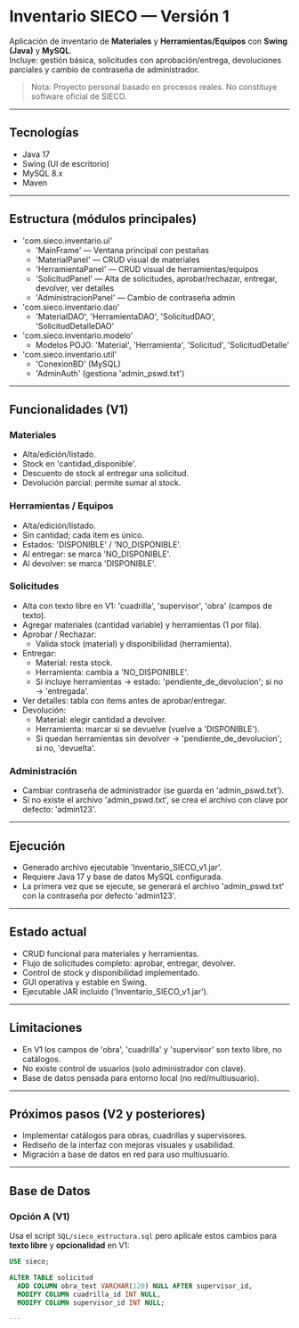 # Inventario SIECO — Versión 1

Aplicación de inventario de **Materiales** y **Herramientas/Equipos** con **Swing (Java)** y **MySQL**.  
Incluye: gestión básica, solicitudes con aprobación/entrega, devoluciones parciales y cambio de contraseña de administrador.

> Nota: Proyecto personal basado en procesos reales. No constituye software oficial de SIECO.

---

## Tecnologías

- Java 17
- Swing (UI de escritorio)
- MySQL 8.x
- Maven

---

## Estructura (módulos principales)

- 'com.sieco.inventario.ui'
  - 'MainFrame' — Ventana principal con pestañas
  - 'MaterialPanel' — CRUD visual de materiales
  - 'HerramientaPanel' — CRUD visual de herramientas/equipos
  - 'SolicitudPanel' — Alta de solicitudes, aprobar/rechazar, entregar, devolver, ver detalles
  - 'AdministracionPanel' — Cambio de contraseña admin
- 'com.sieco.inventario.dao'
  - 'MaterialDAO', 'HerramientaDAO', 'SolicitudDAO', 'SolicitudDetalleDAO'
- 'com.sieco.inventario.modelo'
  - Modelos POJO: 'Material', 'Herramienta', 'Solicitud', 'SolicitudDetalle'
- 'com.sieco.inventario.util'
  - 'ConexionBD' (MySQL)
  - 'AdminAuth' (gestiona 'admin_pswd.txt')

---

## Funcionalidades (V1)

### Materiales
- Alta/edición/listado.
- Stock en 'cantidad_disponible'.
- Descuento de stock al entregar una solicitud.
- Devolución parcial: permite sumar al stock.

### Herramientas / Equipos
- Alta/edición/listado.
- Sin cantidad; cada ítem es único.
- Estados: 'DISPONIBLE' / 'NO_DISPONIBLE'.
- Al entregar: se marca 'NO_DISPONIBLE'.
- Al devolver: se marca 'DISPONIBLE'.

### Solicitudes
- Alta con texto libre en V1: 'cuadrilla', 'supervisor', 'obra' (campos de texto).
- Agregar materiales (cantidad variable) y herramientas (1 por fila).
- Aprobar / Rechazar:
  - Valida stock (material) y disponibilidad (herramienta).
- Entregar:
  - Material: resta stock.
  - Herramienta: cambia a 'NO_DISPONIBLE'.
  - Si incluye herramientas → estado: 'pendiente_de_devolucion'; si no → 'entregada'.
- Ver detalles: tabla con ítems antes de aprobar/entregar.
- Devolución:
  - Material: elegir cantidad a devolver.
  - Herramienta: marcar si se devuelve (vuelve a 'DISPONIBLE').
  - Si quedan herramientas sin devolver → 'pendiente_de_devolucion'; si no, 'devuelta'.

### Administración
- Cambiar contraseña de administrador (se guarda en 'admin_pswd.txt').
- Si no existe el archivo 'admin_pswd.txt', se crea el archivo con clave por defecto: 'admin123'.


---

## Ejecución

- Generado archivo ejecutable 'Inventario_SIECO_v1.jar'.
- Requiere Java 17 y base de datos MySQL configurada.
- La primera vez que se ejecute, se generará el archivo 'admin_pswd.txt' con la contraseña por defecto 'admin123'.

---

## Estado actual

- CRUD funcional para materiales y herramientas.
- Flujo de solicitudes completo: aprobar, entregar, devolver.
- Control de stock y disponibilidad implementado.
- GUI operativa y estable en Swing.
- Ejecutable JAR incluido ('Inventario_SIECO_v1.jar').

---

## Limitaciones

- En V1 los campos de 'obra', 'cuadrilla' y 'supervisor' son texto libre, no catálogos.
- No existe control de usuarios (solo administrador con clave).
- Base de datos pensada para entorno local (no red/multiusuario).

---

## Próximos pasos (V2 y posteriores)

- Implementar catálogos para obras, cuadrillas y supervisores.
- Rediseño de la interfaz con mejoras visuales y usabilidad.
- Migración a base de datos en red para uso multiusuario.


---

## Base de Datos

### Opción A (V1)
Usa el script `SQL/sieco_estructura.sql` pero aplícale estos cambios para **texto libre** y **opcionalidad** en V1:

```sql
USE sieco;

ALTER TABLE solicitud
  ADD COLUMN obra_text VARCHAR(120) NULL AFTER supervisor_id,
  MODIFY COLUMN cuadrilla_id INT NULL,
  MODIFY COLUMN supervisor_id INT NULL;

---
